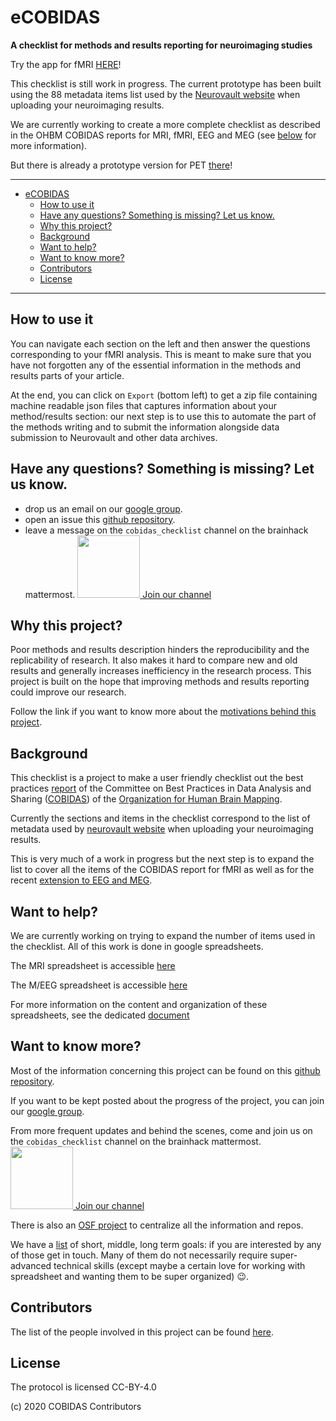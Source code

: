# eCOBIDAS

**A checklist for methods and results reporting for neuroimaging studies**

Try the app for fMRI [HERE](https://ohbm.github.io/eCOBIDAS/#/)!

This checklist is still work in progress. The current prototype has been built
using the 88 metadata items list used by the
[Neurovault website](https://neurovault.org/) when uploading your neuroimaging
results.

We are currently working to create a more complete checklist as described in the
OHBM COBIDAS reports for MRI, fMRI, EEG and MEG (see [below](#Background) for
more information).

But there is already a prototype version for PET
[there](https://remi-gau.github.io/cobidas-PET/#/)!

---

<!-- TOC -->

- [eCOBIDAS](#ecobidas)
  - [How to use it](#how-to-use-it)
  - [Have any questions? Something is missing? Let us know.](#have-any-questions-something-is-missing-let-us-know)
  - [Why this project?](#why-this-project)
  - [Background](#background)
  - [Want to help?](#want-to-help)
  - [Want to know more?](#want-to-know-more)
  - [Contributors](#contributors)
  - [License](#license)

<!-- /TOC -->

---

## How to use it

You can navigate each section on the left and then answer the questions
corresponding to your fMRI analysis. This is meant to make sure that you have
not forgotten any of the essential information in the methods and results parts
of your article.

At the end, you can click on `Export` (bottom left) to get a zip file containing
machine readable json files that captures information about your method/results
section: our next step is to use this to automate the part of the methods
writing and to submit the information alongside data submission to Neurovault
and other data archives.

## Have any questions? Something is missing? Let us know.

- drop us an email on our
  [google group](https://groups.google.com/d/forum/cobidas-checklist).
- open an issue this
  [github repository](https://github.com/Remi-Gau/COBIDAS_chckls).
- leave a message on the `cobidas_checklist` channel on the brainhack
  mattermost.
  <a href="https://mattermost.brainhack.org/brainhack/channels/cobidas_checklist"><img src="http://www.mattermost.org/wp-content/uploads/2016/03/logoHorizontal.png" width=100px />
  Join our channel </a>

## Why this project?

Poor methods and results description hinders the reproducibility and the
replicability of research. It also makes it hard to compare new and old results
and generally increases inefficiency in the research process. This project is
built on the hope that improving methods and results reporting could improve our
research.

Follow the link if you want to know more about the
[motivations behind this project](https://github.com/Remi-Gau/COBIDAS_chckls/blob/master/why_this_project.md).

## Background

This checklist is a project to make a user friendly checklist out the best
practices [report](https://www.humanbrainmapping.org/COBIDASreport) of the
Committee on Best Practices in Data Analysis and Sharing
([COBIDAS](https://www.humanbrainmapping.org/cobidas/)) of the
[Organization for Human Brain Mapping](https://www.humanbrainmapping.org).

Currently the sections and items in the checklist correspond to the list of
metadata used by [neurovault website](https://neurovault.org/) when uploading
your neuroimaging results.

This is very much of a work in progress but the next step is to expand the list
to cover all the items of the COBIDAS report for fMRI as well as for the recent
[extension to EEG and MEG](https://osf.io/a8dhx/).

## Want to help?

We are currently working on trying to expand the number of items used in the
checklist. All of this work is done in google spreadsheets.

The MRI spreadsheet is accessible
[here](https://docs.google.com/spreadsheets/d/1dCXP0MTK3DjY09ZFd7FXgv0Ngx16_YJwVBiXOeQbTho/edit?usp=sharing)

The M/EEG spreadsheet is accessible
[here](https://docs.google.com/spreadsheets/d/1OhkmbtgIWdFxSVjpu6A8PWoAuqev0jY-98GFQlwBCy0/edit?usp=sharing)

For more information on the content and organization of these spreadsheets, see
the dedicated
[document](https://github.com/Remi-Gau/COBIDAS_chckls/blob/master/spreadsheet_content.md)

## Want to know more?

Most of the information concerning this project can be found on this
[github repository](https://github.com/Remi-Gau/COBIDAS_chckls).

If you want to be kept posted about the progress of the project, you can join
our [google group](https://groups.google.com/d/forum/cobidas-checklist).

From more frequent updates and behind the scenes, come and join us on the
`cobidas_checklist` channel on the brainhack mattermost.
<a href="https://mattermost.brainhack.org/brainhack/channels/cobidas_checklist"><img src="http://www.mattermost.org/wp-content/uploads/2016/03/logoHorizontal.png" width=100px />
Join our channel </a>

There is also an [OSF project](https://osf.io/anvqy/) to centralize all the
information and repos.

We have a
[list](https://github.com/Remi-Gau/COBIDAS_chckls/blob/master/goals.md) of
short, middle, long term goals: if you are interested by any of those get in
touch. Many of them do not necessarily require super-advanced technical skills
(except maybe a certain love for working with spreadsheet and wanting them to be
super organized) :wink:.

## Contributors

The list of the people involved in this project can be found
[here](https://github.com/Remi-Gau/eCobidas#contributors-).

## License

The protocol is licensed CC-BY-4.0

(c) 2020 COBIDAS Contributors
